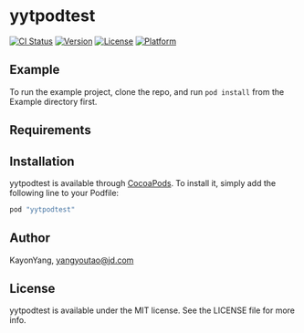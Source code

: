 # yytpodtest

[![CI Status](http://img.shields.io/travis/KayonYang/yytpodtest.svg?style=flat)](https://travis-ci.org/KayonYang/yytpodtest)
[![Version](https://img.shields.io/cocoapods/v/yytpodtest.svg?style=flat)](http://cocoapods.org/pods/yytpodtest)
[![License](https://img.shields.io/cocoapods/l/yytpodtest.svg?style=flat)](http://cocoapods.org/pods/yytpodtest)
[![Platform](https://img.shields.io/cocoapods/p/yytpodtest.svg?style=flat)](http://cocoapods.org/pods/yytpodtest)

## Example

To run the example project, clone the repo, and run `pod install` from the Example directory first.

## Requirements

## Installation

yytpodtest is available through [CocoaPods](http://cocoapods.org). To install
it, simply add the following line to your Podfile:

```ruby
pod "yytpodtest"
```

## Author

KayonYang, yangyoutao@jd.com

## License

yytpodtest is available under the MIT license. See the LICENSE file for more info.
